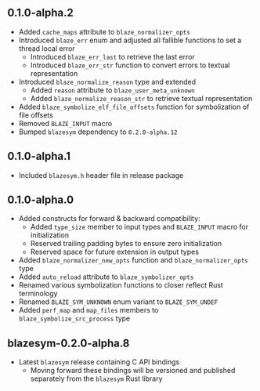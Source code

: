 0.1.0-alpha.2
-------------
- Added `cache_maps` attribute to `blaze_normalizer_opts`
- Introduced `blaze_err` enum and adjusted all fallible functions to
  set a thread local error
  - Introduced `blaze_err_last` to retrieve the last error
  - Introduced `blaze_err_str` function to convert errors to textual
    representation
- Introduced `blaze_normalize_reason` type and extended
  - Added `reason` attribute to `blaze_user_meta_unknown`
  - Added `blaze_normalize_reason_str` to retrieve textual representation
- Added `blaze_symbolize_elf_file_offsets` function for symbolization of
  file offsets
- Removed `BLAZE_INPUT` macro
- Bumped `blazesym` dependency to `0.2.0-alpha.12`


0.1.0-alpha.1
-------------
- Included `blazesym.h` header file in release package


0.1.0-alpha.0
-------------
- Added constructs for forward & backward compatibility:
  - Added `type_size` member to input types and `BLAZE_INPUT` macro for
    initialization
  - Reserved trailing padding bytes to ensure zero initialization
  - Reserved space for future extension in output types
- Added `blaze_normalizer_new_opts` function and `blaze_normalizer_opts` type
- Added `auto_reload` attribute to `blaze_symbolizer_opts`
- Renamed various symbolization functions to closer reflect Rust terminology
- Renamed `BLAZE_SYM_UNKNOWN` enum variant to `BLAZE_SYM_UNDEF`
- Added `perf_map` and `map_files` members to `blaze_symbolize_src_process` type


blazesym-0.2.0-alpha.8
----------------------
- Latest `blazesym` release containing C API bindings
  - Moving forward these bindings will be versioned and published separately
    from the `blazesym` Rust library
